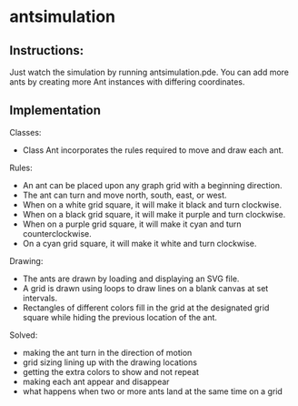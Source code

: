 # antsimulation
## Instructions:
Just watch the simulation by running antsimulation.pde. You can add more ants by creating more Ant instances with differing coordinates.

## Implementation
Classes:
- Class Ant incorporates the rules required to move and draw each ant.

Rules:
- An ant can be placed upon any graph grid with a beginning direction.
- The ant can turn and move north, south, east, or west.
- When on a white grid square, it will make it black and turn clockwise.
- When on a black grid square, it will make it purple and turn clockwise.
- When on a purple grid square, it will make it cyan and turn counterclockwise.
- On a cyan grid square, it will make it white and turn clockwise.

Drawing:
- The ants are drawn by loading and displaying an SVG file. 
- A grid is drawn using loops to draw lines on a blank canvas at set intervals.
- Rectangles of different colors fill in the grid at the designated grid square while hiding the previous location of the ant.

Solved:
- making the ant turn in the direction of motion
- grid sizing lining up with the drawing locations
- getting the extra colors to show and not repeat
- making each ant appear and disappear
- what happens when two or more ants land at the same time on a grid
